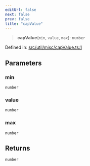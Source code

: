 ```yaml
---
editUrl: false
next: false
prev: false
title: "capValue"
---
```


> **capValue**(`min`, `value`, `max`): `number`

Defined in: [src/util/misc/capValue.ts:1](https://github.com/fabricjs/fabric.js/blob/fea1b29b7495d9634e300bd4bfa43de097745805/src/util/misc/capValue.ts#L1)

## Parameters

### min

`number`

### value

`number`

### max

`number`

## Returns

`number`
